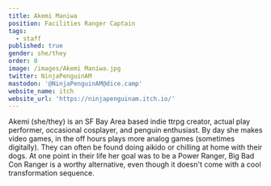 ```yaml
---
title: Akemi Maniwa
position: Facilities Ranger Captain
tags:
  - staff
published: true
gender: she/they
order: 0
image: /images/Akemi Maniwa.jpg
twitter: NinjaPenguinAM
mastodon: '@NinjaPenguinAM@dice.camp'
website_name: itch
website_url: 'https://ninjapenguinam.itch.io/'
---
```


Akemi (she/they) is an SF Bay Area based indie ttrpg creator, actual play performer, occasional cosplayer, and penguin enthusiast. By day she makes video games, in the off hours plays more analog games (sometimes digitally). They can often be found doing aikido or chilling at home with their dogs. At one point in their life her goal was to be a Power Ranger, Big Bad Con Ranger is a worthy alternative, even though it doesn't come with a cool transformation sequence.
